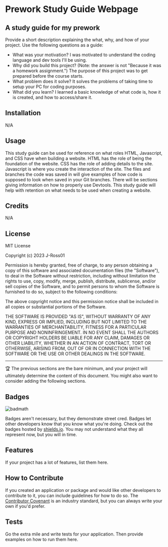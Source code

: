 # Prework Study Guide Webpage

## A study guide for my prework

Provide a short description explaining the what, why, and how of your project. Use the following questions as a guide:

- What was your motivation? I was motivated to understand the coding language and dev tools I'll be using.
- Why did you build this project? (Note: the answer is not "Because it was a homework assignment.") The purpose of this project was to get prepared before the course starts. 
- What problem does it solve? It solves the problems of taking time to setup your PC for coding purposes. 
- What did you learn? I learned a basic knowledge of what code is, how it is created, and how to access/share it. 


## Installation

N/A

## Usage

This study guide can be used for reference on what roles HTML, Javascript, and CSS have when building a website. HTML has the role of being the foundation of the website. CSS has the role of adding details to the site. Javascript is where you create the interaction of the site. The files and branches the code was saved in will give examples of how code is supposed to look when saved in your Git branches. There will be sections giving information on how to properly use Devtools. This study guide will help with retention on what needs to be used when creating a website. 


## Credits

N/A

## License

MIT License

Copyright (c) 2023 J-Ross01

Permission is hereby granted, free of charge, to any person obtaining a copy
of this software and associated documentation files (the "Software"), to deal
in the Software without restriction, including without limitation the rights
to use, copy, modify, merge, publish, distribute, sublicense, and/or sell
copies of the Software, and to permit persons to whom the Software is
furnished to do so, subject to the following conditions:

The above copyright notice and this permission notice shall be included in all
copies or substantial portions of the Software.

THE SOFTWARE IS PROVIDED "AS IS", WITHOUT WARRANTY OF ANY KIND, EXPRESS OR
IMPLIED, INCLUDING BUT NOT LIMITED TO THE WARRANTIES OF MERCHANTABILITY,
FITNESS FOR A PARTICULAR PURPOSE AND NONINFRINGEMENT. IN NO EVENT SHALL THE
AUTHORS OR COPYRIGHT HOLDERS BE LIABLE FOR ANY CLAIM, DAMAGES OR OTHER
LIABILITY, WHETHER IN AN ACTION OF CONTRACT, TORT OR OTHERWISE, ARISING FROM,
OUT OF OR IN CONNECTION WITH THE SOFTWARE OR THE USE OR OTHER DEALINGS IN THE
SOFTWARE.

---

🏆 The previous sections are the bare minimum, and your project will ultimately determine the content of this document. You might also want to consider adding the following sections.

## Badges

![badmath](https://img.shields.io/github/languages/top/nielsenjared/badmath)

Badges aren't necessary, but they demonstrate street cred. Badges let other developers know that you know what you're doing. Check out the badges hosted by [shields.io](https://shields.io/). You may not understand what they all represent now, but you will in time.

## Features

If your project has a lot of features, list them here.

## How to Contribute

If you created an application or package and would like other developers to contribute to it, you can include guidelines for how to do so. The [Contributor Covenant](https://www.contributor-covenant.org/) is an industry standard, but you can always write your own if you'd prefer.

## Tests

Go the extra mile and write tests for your application. Then provide examples on how to run them here.